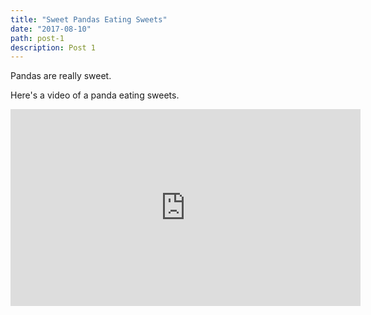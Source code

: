 ```yaml
---
title: "Sweet Pandas Eating Sweets"
date: "2017-08-10"
path: post-1
description: Post 1
---
```


Pandas are really sweet.

Here's a video of a panda eating sweets.

<iframe width="560" height="315" src="https://www.youtube.com/embed/4n0xNbfJLR8" frameborder="0" allowfullscreen></iframe>
